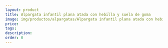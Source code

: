 ```yaml
---
layout: product
title: Alpargata infantil plana atada con hebilla y suela de goma
image: img/productos/alpargatas/Alpargata infantil plana atada con hebilla y suela de goma.webp
price: 
tags: 
description: 
order: 0
---
```

